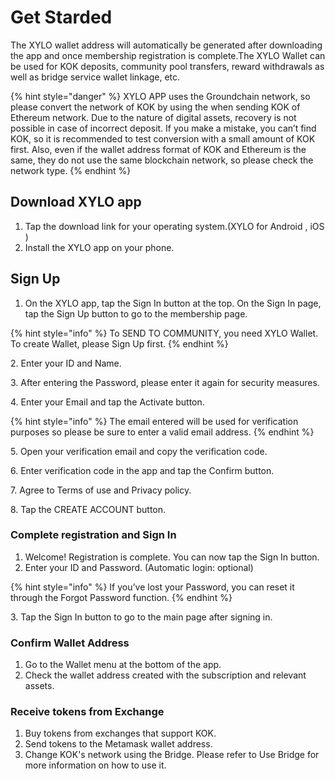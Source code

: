 # Get Starded

The XYLO wallet address will automatically be generated after downloading the app and once membership registration is complete.The XYLO Wallet can be used for KOK deposits, community pool transfers, reward withdrawals as well as bridge service wallet linkage, etc.&#x20;

{% hint style="danger" %}
XYLO APP uses the Groundchain network, so please convert the network of KOK by using the when sending KOK of Ethereum network. Due to the nature of digital assets, recovery is not possible in case of incorrect deposit. If you make a mistake, you can’t find KOK, so it is recommended to test conversion with a small amount of KOK first. Also, even if the wallet address format of KOK and Ethereum is the same, they do not use the same blockchain network, so please check the network type.
{% endhint %}

## Download XYLO app

1. Tap the download link for your operating system.(XYLO for Android , iOS )
2. Install the XYLO app on your phone.



## **Sign Up**

1. On the XYLO app, tap the Sign In button at the top. On the Sign In page, tap the Sign Up button to go to the membership page.&#x20;

{% hint style="info" %}
To SEND TO COMMUNITY, you need XYLO Wallet. To create Wallet, please Sign Up first.
{% endhint %}

2\. Enter your ID and Name.

3\. After entering the Password, please enter it again for security measures.

4\. Enter your Email and tap the Activate button.&#x20;

{% hint style="info" %}
The email entered will be used for verification purposes so please be sure to enter a valid email address.
{% endhint %}

5\. Open your verification email and copy the verification code.

6\. Enter verification code in the app and tap the Confirm button.

7\. Agree to Terms of use and Privacy policy.

8\. Tap the CREATE ACCOUNT button.

### Complete registration and Sign In

1. Welcome! Registration is complete. You can now tap the Sign In button.
2. Enter your ID and Password. (Automatic login: optional)&#x20;

{% hint style="info" %}
If you’ve lost your Password, you can reset it through the Forgot Password function.
{% endhint %}

3\. Tap the Sign In button to go to the main page after signing in.

### Confirm Wallet Address

1. Go to the Wallet menu at the bottom of the app.
2. Check the wallet address created with the subscription and relevant assets.

### Receive tokens from Exchange

1. Buy tokens from exchanges that support KOK.
2. Send tokens to the Metamask wallet address.
3. Change KOK's network using the Bridge. Please refer to Use Bridge for more information on how to use it.
